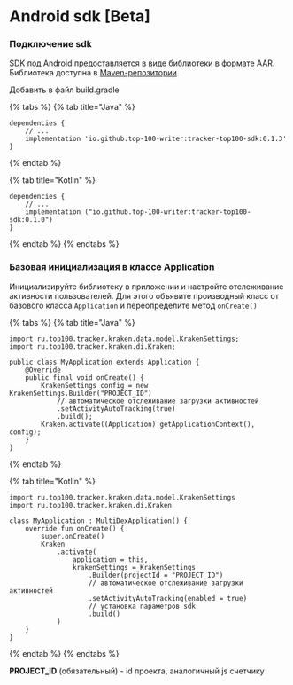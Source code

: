 # Android sdk \[Beta]

### Подключение sdk

SDK под Android предоставляется в виде библиотеки в формате AAR. Библиотека доступна в [Maven-репозитории](https://search.maven.org/search?q=top100-sdk).

Добавить в файл build.gradle&#x20;

{% tabs %}
{% tab title="Java" %}
```
dependencies {
    // ...
    implementation 'io.github.top-100-writer:tracker-top100-sdk:0.1.3'
}
```
{% endtab %}

{% tab title="Kotlin" %}
```
dependencies {
    // ...
    implementation ("io.github.top-100-writer:tracker-top100-sdk:0.1.0")
}
```
{% endtab %}
{% endtabs %}

### Базовая инициализация в классе Application

Инициализируйте библиотеку в приложении и настройте отслеживание активности пользователей. Для этого объявите производный класс от базового класса `Application` и переопределите метод `onCreate()`

{% tabs %}
{% tab title="Java" %}
```
import ru.top100.tracker.kraken.data.model.KrakenSettings;
import ru.top100.tracker.kraken.di.Kraken;

public class MyApplication extends Application {
    @Override
    public final void onCreate() {
        KrakenSettings config = new KrakenSettings.Builder("PROJECT_ID")
            // автоматическое отслеживание загрузки активностей
            .setActivityAutoTracking(true)
            .build();
        Kraken.activate((Application) getApplicationContext(), config);
    }
}
```
{% endtab %}

{% tab title="Kotlin" %}
```
import ru.top100.tracker.kraken.data.model.KrakenSettings
import ru.top100.tracker.kraken.di.Kraken

class MyApplication : MultiDexApplication() {
    override fun onCreate() {
        super.onCreate()
        Kraken
            .activate(
                application = this,
                krakenSettings = KrakenSettings
                    .Builder(projectId = "PROJECT_ID")
                    // автоматическое отслеживание загрузки активностей
                    .setActivityAutoTracking(enabled = true)
                    // установка параметров sdk
                    .build()
            )
    }
}
```
{% endtab %}
{% endtabs %}

**PROJECT\_ID** (обязательный) - id проекта, аналогичный js счетчику

